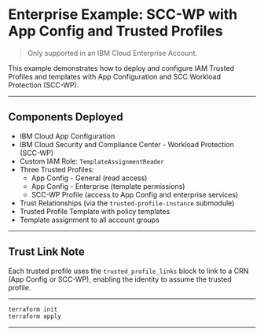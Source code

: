 # Enterprise Example: SCC-WP with App Config and Trusted Profiles

> Only supported in an IBM Cloud Enterprise Account.

This example demonstrates how to deploy and configure IAM Trusted Profiles and templates with App Configuration and SCC Workload Protection (SCC-WP).

---

## Components Deployed

- IBM Cloud App Configuration
- IBM Cloud Security and Compliance Center - Workload Protection (SCC-WP)
- Custom IAM Role: `TemplateAssignmentReader`
- Three Trusted Profiles:
  - App Config - General (read access)
  - App Config - Enterprise (template permissions)
  - SCC-WP Profile (access to App Config and enterprise services)
- Trust Relationships (via the `trusted-profile-instance` submodule)
- Trusted Profile Template with policy templates
- Template assignment to all account groups

---

## Trust Link Note

Each trusted profile uses the `trusted_profile_links` block to link to a CRN (App Config or SCC-WP), enabling the identity to assume the trusted profile.

---

```bash
terraform init
terraform apply
```

---

